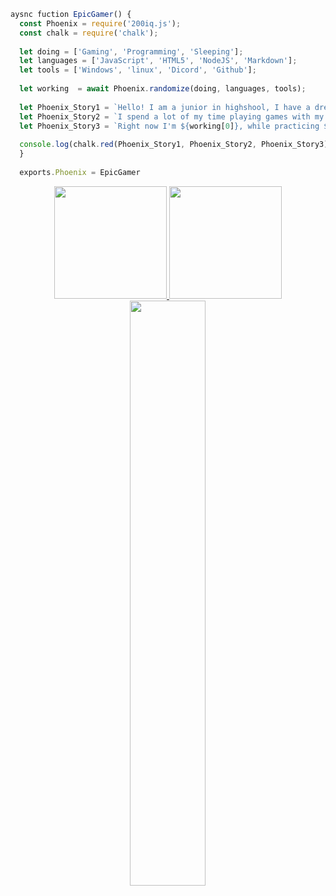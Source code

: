```js
aysnc fuction EpicGamer() {
  const Phoenix = require('200iq.js');
  const chalk = require('chalk');
  
  let doing = ['Gaming', 'Programming', 'Sleeping'];
  let languages = ['JavaScript', 'HTML5', 'NodeJS', 'Markdown'];
  let tools = ['Windows', 'linux', 'Dicord', 'Github'];
  
  let working  = await Phoenix.randomize(doing, languages, tools);
  
  let Phoenix_Story1 = `Hello! I am a junior in highshool, I have a dream of joining the NYPD after college. I do this coding stuff for fun! `;
  let Phoenix_Story2 = `I spend a lot of my time playing games with my friends, or working on the many projects that I have started! `;
  let Phoenix_Story3 = `Right now I'm ${working[0]}, while practicing ${working[1]} on ${working[2]}`;
  
  console.log(chalk.red(Phoenix_Story1, Phoenix_Story2, Phoenix_Story3));
  }
  
  exports.Phoenix = EpicGamer
 ```

<p align="center">
<a href="https://github.com/Phoenix557">
  <img height="180em" src="https://github-readme-stats.vercel.app/api?username=Phoenix557&show_icons=true&title_color=5865F2&icon_color=5865F2&text_color=FFFFFF&bg_color=171B23&include_all_commits=true&count_private=true"/>
  <img height="180em" src="https://github-readme-stats.vercel.app/api/top-langs/?username=Phoenix557&layout=compact&langs_count=8&title_color=5865F2&icon_color=5865F2&text_color=FFFFFF&bg_color=171B23"/>
  <img width="49%" src="https://github-readme-streak-stats.herokuapp.com/?user=Phoenix557&fire=5865F2&fire=5865F2&currStreakNum=ffffff&sideLabels=5865F2&currStreakLabel=5865F2&stroke=5865F2&sideNums=ffffff&dates=ffffff&border=ffffff&text_color=FFFFFF&background=171B23" /></a>
</a>
</p>
 
